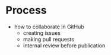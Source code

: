 # Process

- how to collaborate in GitHub
    - creating issues
    - making pull requests
    - internal review before publication

